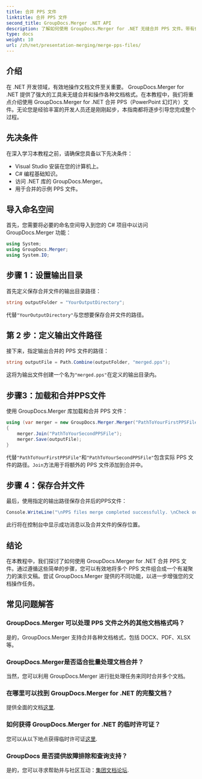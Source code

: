 ```yaml
---
title: 合并 PPS 文件
linktitle: 合并 PPS 文件
second_title: GroupDocs.Merger .NET API
description: 了解如何使用 GroupDocs.Merger for .NET 无缝合并 PPS 文件。带有代码示例的分步指南。提高您的文档处理技能。
type: docs
weight: 10
url: /zh/net/presentation-merging/merge-pps-files/
---
```

## 介绍
在 .NET 开发领域，有效地操作文档文件至关重要。 GroupDocs.Merger for .NET 提供了强大的工具来无缝合并和操作各种文档格式。在本教程中，我们将重点介绍使用 GroupDocs.Merger for .NET 合并 PPS（PowerPoint 幻灯片）文件。无论您是经验丰富的开发人员还是刚刚起步，本指南都将逐步引导您完成整个过程。
## 先决条件
在深入学习本教程之前，请确保您具备以下先决条件：
- Visual Studio 安装在您的计算机上。
- C# 编程基础知识。
- 访问 .NET 库的 GroupDocs.Merger。
- 用于合并的示例 PPS 文件。

## 导入命名空间
首先，您需要将必要的命名空间导入到您的 C# 项目中以访问 GroupDocs.Merger 功能：
```csharp
using System; 
using GroupDocs.Merger;
using System.IO;
```
## 步骤 1：设置输出目录
首先定义保存合并文件的输出目录路径：
```csharp
string outputFolder = "YourOutputDirectory";
```
代替`"YourOutputDirectory"`与您想要保存合并文件的路径。
## 第 2 步：定义输出文件路径
接下来，指定输出合并的 PPS 文件的路径：
```csharp
string outputFile = Path.Combine(outputFolder, "merged.pps");
```
这将为输出文件创建一个名为`"merged.pps"`在定义的输出目录内。
## 步骤3：加载和合并PPS文件
使用 GroupDocs.Merger 库加载和合并 PPS 文件：
```csharp
using (var merger = new GroupDocs.Merger.Merger("PathToYourFirstPPSFile"))
{
    merger.Join("PathToYourSecondPPSFile");
    merger.Save(outputFile);
}
```
代替`"PathToYourFirstPPSFile"`和`"PathToYourSecondPPSFile"`包含实际 PPS 文件的路径。`Join`方法用于将额外的 PPS 文件添加到合并中。
## 步骤 4：保存合并文件
最后，使用指定的输出路径保存合并后的PPS文件：
```csharp
Console.WriteLine("\nPPS files merge completed successfully. \nCheck output in {0}", outputFolder);
```
此行将在控制台中显示成功消息以及合并文件的保存位置。

## 结论
在本教程中，我们探讨了如何使用 GroupDocs.Merger for .NET 合并 PPS 文件。通过遵循这些简单的步骤，您可以有效地将多个 PPS 文件组合成一个有凝聚力的演示文稿。尝试 GroupDocs.Merger 提供的不同功能，以进一步增强您的文档操作任务。

## 常见问题解答
### GroupDocs.Merger 可以处理 PPS 文件之外的其他文档格式吗？
是的，GroupDocs.Merger 支持合并各种文档格式，包括 DOCX、PDF、XLSX 等。
### GroupDocs.Merger是否适合批量处理文档合并？
当然，您可以利用 GroupDocs.Merger 进行批处理任务来同时合并多个文档。
### 在哪里可以找到 GroupDocs.Merger for .NET 的完整文档？
提供全面的文档[这里](https://reference.groupdocs.com/merger/net/).
### 如何获得 GroupDocs.Merger for .NET 的临时许可证？
您可以从以下地点获得临时许可证[这里](https://purchase.groupdocs.com/temporary-license/).
### GroupDocs 是否提供故障排除和查询支持？
是的，您可以寻求帮助并与社区互动：[集团文档论坛](https://forum.groupdocs.com/c/merger/32).